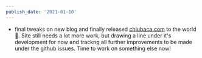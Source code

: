 ```yaml
---
publish_date: '2021-01-10'
---
```


- final tweaks on new blog and finally released [chiubaca.com](https://chiubaca.com) to the world 🎉. Site still needs a lot more work, but drawing a line under it's development for now and trackng all further improvements to be made under the github issues. Time to work on something else now!

